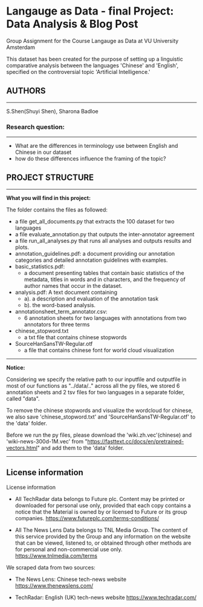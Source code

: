 # Langauge as Data - final Project: Data Analysis & Blog Post
Group Assignment for the Course Langauge as Data at VU University Amsterdam

This dataset has been created for the purpose of setting up a linguistic comparative analysis between the languages 
'Chinese' and 'English', specified on the controversial topic 'Artificial Intelligence.'

## AUTHORS
------------------
S.Shen(Shuyi Shen), Sharona Badloe

### Research question: 
------------------
- What are the differences in terminology use between English and Chinese in our dataset
- how do these differences influence the framing of the topic?

## PROJECT STRUCTURE
-------------------
**What you will find in this project:**

The folder contains the files as followed:
- a file get_all_documents.py that extracts the 100 dataset for two languages 
- a file evaluate_annotation.py that outputs the inter-annotator agreement
- a file run_all_analyses.py that runs all analyses and outputs results and plots.
- annotation_guidelines.pdf: a document providing our annotation categories and detailed annotation guidelines with examples.
- basic_statistics.pdf: 
    - a document presenting tables that contain basic statistics of the metadata, titles in words and in characters, and the frequency of author names that occur in the dataset.
- analysis.pdf: A text document containing 
  - a). a description and evaluation of the annotation task
  - b). the word-based analysis. 
- annotationsheet_term_annotator.csv: 
  - 6 annotation sheets for two languages with annotations from two annotators for three terms
- chinese_stopword.txt
  - a txt file that contains chinese stopwords 
- SourceHanSansTW-Regular.otf
  - a file that contains chinese font for world cloud visualization

------------------------------------------------------------------------------------------------------------------------
**Notice:**

Considering we specify the relative path to our inputfile and outputfile in most of our functions as
 "../data/.." across all the py files, we stored 6 annotation sheets and 2 tsv files for two languages 
in a separate folder, called "data". 

To remove the chinese stopwords and visualize the wordcloud for chinese, we also save 'chinese_stopword.txt' 
and 'SourceHanSansTW-Regular.otf' to the 'data' folder. 

Before we run the py files, please download the 'wiki.zh.vec'(chinese) and 'wiki-news-300d-1M.vec' 
from "https://fasttext.cc/docs/en/pretrained-vectors.html" and add them to the 'data' folder. 

------------------------------------------------------------------------------------------------------------------------
## License information

License information

- All TechRadar data belongs to Future plc. Content may be printed or downloaded for personal use only, provided that each copy contains a 
notice that the Material is owned by or licensed to Future or its group companies.
https://www.futureplc.com/terms-conditions/

- All The News Lens Data belongs to TNL Media Group. The content of this service provided by the Group and any information on the website 
that can be viewed, listened to, or obtained through other methods are for personal and non-commercial use only.
https://www.tnlmedia.com/terms

We scraped data from two sources:

- The News Lens: Chinese tech-news website
https://www.thenewslens.com/

- TechRadar: English (UK) tech-news website 
https://www.techradar.com/